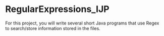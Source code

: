 # RegularExpressions_IJP
For this project, you will write several short Java programs that use Regex to search/store information stored in the files.
